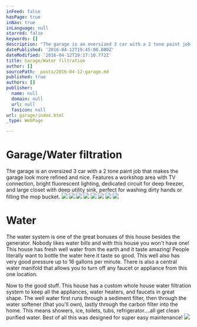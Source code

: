 ```yaml
---
inFeed: false
hasPage: true
inNav: true
inLanguage: null
starred: false
keywords: []
description: "The garage is an oversized 3 car with a 2 tone paint job that makes the garage look more refined and nice. Features a workshop area with TV connection, bright fluorescent lighting, dedicated circuit for deep freezer, and large closet with deep utility sink, perfect for washing dirty hands or filling the mop bucket.\_"
datePublished: '2016-04-12T19:45:00.000Z'
dateModified: '2016-04-12T19:17:10.772Z'
title: Garage/Water filtration
author: []
sourcePath: _posts/2016-04-12-garage.md
published: true
authors: []
publisher:
  name: null
  domain: null
  url: null
  favicon: null
url: garage/index.html
_type: WebPage

---
```

# Garage/Water filtration

The garage is an oversized 3 car with a 2 tone paint job that makes the garage look more refined and nice. Features a workshop area with TV connection, bright fluorescent lighting, dedicated circuit for deep freezer, and large closet with deep utility sink, perfect for washing dirty hands or filling the mop bucket. ![](https://the-grid-user-content.s3-us-west-2.amazonaws.com/df63d81b-89ac-41e7-b013-5e4dbc7ade18.jpg)
![](https://s3-us-west-2.amazonaws.com/the-grid-img/p/9580761ef0ff2b6574ced8d46fb9d47b22aa1f0f.jpg)
![](https://s3-us-west-2.amazonaws.com/the-grid-img/p/f7d18555b58527a3f85f0b32807055fa7d79fc45.jpg)
![](https://the-grid-user-content.s3-us-west-2.amazonaws.com/9373c9ec-cf1a-4de3-be02-3f972ada8340.jpg)
![](https://s3-us-west-2.amazonaws.com/the-grid-img/p/193467971027b7ddf793a52d2336a81029456172.jpg)
![](https://the-grid-user-content.s3-us-west-2.amazonaws.com/568bcf93-539b-49c5-b7d4-128ef26473c3.jpg)
![](https://the-grid-user-content.s3-us-west-2.amazonaws.com/c76a2fa4-9aa7-4da7-ac54-c54afc17b7a4.jpg)
![](https://the-grid-user-content.s3-us-west-2.amazonaws.com/5b693b99-3267-4f2a-a1ae-e0334f7cf27b.jpg)

# Water

The water system is one of the great bonuses of this house besides the generator. Nobody likes water bills and with this house you won't have one! This house has fresh well water from the earth and it taste amazing! People literally want to bottle the water here it taste so good. This well also has very good pressure up to 16 gallons per minute. There is also a central water manifold that allows you to turn off any faucet or appliance from this one location.

Now to the good stuff. This house has a custom whole house water filtration system to keep all the appliances, water heaters, and faucets in great shape. The well water first runs through a sediment filter, then through the water softener (that you'll own), lastly through the carbon filter into the home. This means showers, ice, toilets, tubs, refrigerator....all get clean purified water. Best of all this was designed for super easy maintenance!
![](https://s3-us-west-2.amazonaws.com/the-grid-img/p/562fb8ee843820d0e62152f634d3183f89ed089f.jpg)